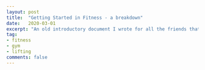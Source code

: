 ```yaml
---
layout: post
title:  "Getting Started in Fitness - a breakdown"
date:   2020-03-01
excerpt: "An old introductory document I wrote for all the friends that asked me about getting started in \"going to the gym\""
tag:
- fitness
- gym
- lifting
comments: false
---
```

